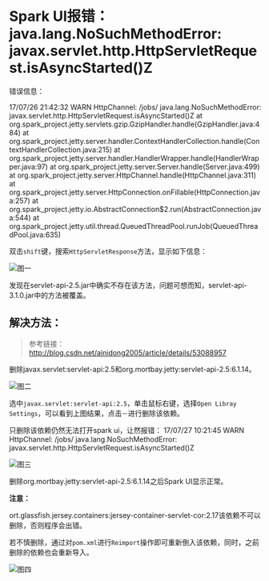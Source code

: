 # Spark UI报错：java.lang.NoSuchMethodError: javax.servlet.http.HttpServletRequest.isAsyncStarted()Z


错误信息：

17/07/26 21:42:32 WARN HttpChannel: /jobs/
java.lang.NoSuchMethodError: javax.servlet.http.HttpServletRequest.isAsyncStarted()Z
	at org.spark_project.jetty.servlets.gzip.GzipHandler.handle(GzipHandler.java:484)
	at org.spark_project.jetty.server.handler.ContextHandlerCollection.handle(ContextHandlerCollection.java:215)
	at org.spark_project.jetty.server.handler.HandlerWrapper.handle(HandlerWrapper.java:97)
	at org.spark_project.jetty.server.Server.handle(Server.java:499)
	at org.spark_project.jetty.server.HttpChannel.handle(HttpChannel.java:311)
	at org.spark_project.jetty.server.HttpConnection.onFillable(HttpConnection.java:257)
	at org.spark_project.jetty.io.AbstractConnection$2.run(AbstractConnection.java:544)
	at org.spark_project.jetty.util.thread.QueuedThreadPool.runJob(QueuedThreadPool.java:635)


双击`shift`键，搜索`HttpServletResponse`方法，显示如下信息：


![图一](/Users/sunlu/Workspaces/PyCharm/Github/LearnDiary/images/Spark/spark.error.01.png)


发现在servlet-api-2.5.jar中确实不存在该方法，问题可想而知，servlet-api-3.1.0.jar中的方法被覆盖。

## 解决方法：

> 参考链接：
<http://blog.csdn.net/ainidong2005/article/details/53088957>


删除javax.servlet:servlet-api:2.5和org.mortbay.jetty:servlet-api-2.5:6.1.14。

![图二](/Users/sunlu/Workspaces/PyCharm/Github/LearnDiary/images/Spark/spark.error.02.png)

选中`javax.servlet:servlet-api:2.5`，单击鼠标右键，选择`Open Libray Settings`，可以看到上图结果，点击`－`进行删除该依赖。

只删除该依赖仍然无法打开spark ui，让然报错：
17/07/27 10:21:45 WARN HttpChannel: /jobs/
java.lang.NoSuchMethodError: javax.servlet.http.HttpServletRequest.isAsyncStarted()Z


![图三](/Users/sunlu/Workspaces/PyCharm/Github/LearnDiary/images/Spark/spark.error.03.png)

删除org.mortbay.jetty:servlet-api-2.5:6.1.14之后Spark UI显示正常。

**注意：**

ort.glassfish.jersey.containers:jersey-container-servlet-cor:2.17该依赖不可以删除，否则程序会出错。

若不慎删除，通过对`pom.xml`进行`Reimport`操作即可重新倒入该依赖，同时，之前删除的依赖也会重新导入。

![图四](/Users/sunlu/Workspaces/PyCharm/Github/LearnDiary/images/Spark/spark.error.04.png)

